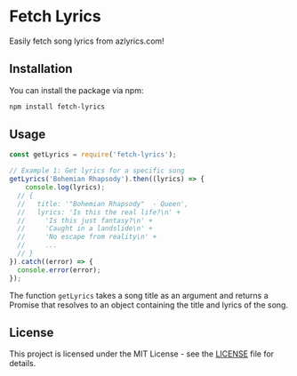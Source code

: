 # Fetch Lyrics

Easily fetch song lyrics from azlyrics.com!

## Installation

You can install the package via npm:

```bash
npm install fetch-lyrics
```

## Usage

```javascript
const getLyrics = require('fetch-lyrics');

// Example 1: Get lyrics for a specific song
getLyrics('Bohemian Rhapsody').then((lyrics) => {
    console.log(lyrics);
  // {
  //   title: '"Bohemian Rhapsody"  - Queen',
  //   lyrics: 'Is this the real life?\n' +
  //     'Is this just fantasy?\n' +
  //     'Caught in a landslide\n' +
  //     'No escape from reality\n' +
  //     ...
  // }
}).catch((error) => {
  console.error(error);
});
```

The function `getLyrics` takes a song title as an argument and returns a Promise that resolves to an object containing the title and lyrics of the song.

## License

This project is licensed under the MIT License - see the [LICENSE](LICENSE) file for details.
